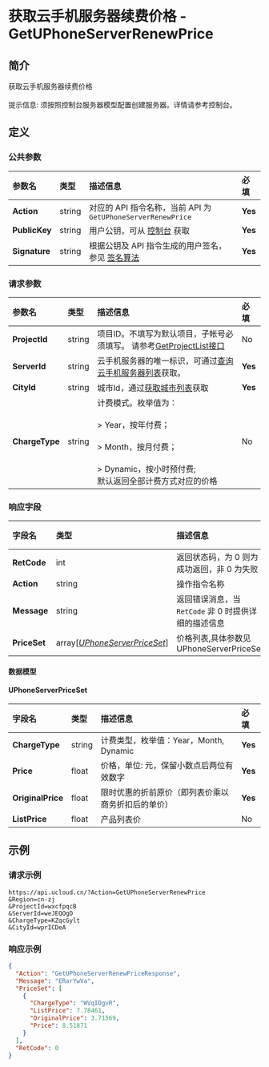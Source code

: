 # 获取云手机服务器续费价格 - GetUPhoneServerRenewPrice

## 简介

获取云手机服务器续费价格<br /><br />提示信息: 须按照控制台服务器模型配置创建服务器。详情请参考控制台。









## 定义

### 公共参数

| 参数名 | 类型 | 描述信息 | 必填 |
|:---|:---|:---|:---|
| **Action**     | string  | 对应的 API 指令名称，当前 API 为 `GetUPhoneServerRenewPrice`                        | **Yes** |
| **PublicKey**  | string  | 用户公钥，可从 [控制台](https://console.ucloud.cn/uapi/apikey) 获取                                             | **Yes** |
| **Signature**  | string  | 根据公钥及 API 指令生成的用户签名，参见 [签名算法](api/summary/signature.md)  | **Yes** |

### 请求参数

| 参数名 | 类型 | 描述信息 | 必填 |
|:---|:---|:---|:---|
| **ProjectId** | string | 项目ID。不填写为默认项目，子帐号必须填写。 请参考[GetProjectList接口](https://docs.ucloud.cn/api/summary/get_project_list) |No|
| **ServerId** | string | 云手机服务器的唯一标识，可通过[查询云手机服务器列表]()获取。 |**Yes**|
| **CityId** | string | 城市Id，通过[获取城市列表](#DescribeUPhoneCities)获取 |**Yes**|
| **ChargeType** | string | 计费模式。枚举值为：<br /><br />> Year，按年付费；<br /><br />> Month，按月付费；<br /><br /> > Dynamic，按小时预付费; <br />默认返回全部计费方式对应的价格 |No|

### 响应字段

| 字段名 | 类型 | 描述信息 | 必填 |
|:---|:---|:---|:---|
| **RetCode** | int | 返回状态码，为 0 则为成功返回，非 0 为失败 |**Yes**|
| **Action** | string | 操作指令名称 |**Yes**|
| **Message** | string | 返回错误消息，当 `RetCode` 非 0 时提供详细的描述信息 |No|
| **PriceSet** | array[[*UPhoneServerPriceSet*](#UPhoneServerPriceSet)] | 价格列表,具体参数见UPhoneServerPriceSet	 |**Yes**|

#### 数据模型


#### UPhoneServerPriceSet

| 字段名 | 类型 | 描述信息 | 必填 |
|:---|:---|:---|:---|
| **ChargeType** | string | 计费类型，枚举值：Year，Month, Dynamic |**Yes**|
| **Price** | float | 价格，单位: 元，保留小数点后两位有效数字	 |**Yes**|
| **OriginalPrice** | float | 限时优惠的折前原价（即列表价乘以商务折扣后的单价）	 |**Yes**|
| **ListPrice** | float | 产品列表价 |No|

## 示例

### 请求示例
    
```
https://api.ucloud.cn/?Action=GetUPhoneServerRenewPrice
&Region=cn-zj
&ProjectId=wxcfpqcB
&ServerId=weJEQOgD
&ChargeType=KZqcGylt
&CityId=wprICDeA
```

### 响应示例
    
```json
{
  "Action": "GetUPhoneServerRenewPriceResponse",
  "Message": "ERarYwVa",
  "PriceSet": [
    {
      "ChargeType": "WVqIDgvR",
      "ListPrice": 7.78461,
      "OriginalPrice": 3.71569,
      "Price": 8.51871
    }
  ],
  "RetCode": 0
}
```






